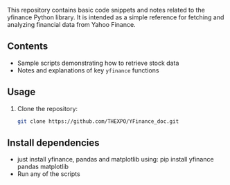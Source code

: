This repository contains basic code snippets and notes related to the yfinance Python library. It is intended as a simple reference for fetching and analyzing financial data from Yahoo Finance.

## Contents
- Sample scripts demonstrating how to retrieve stock data
- Notes and explanations of key `yfinance` functions

## Usage
1. Clone the repository:
   ```bash
   git clone https://github.com/THEXPO/YFinance_doc.git

## Install dependencies
- just install yfinance, pandas and matplotlib using: pip install yfinance pandas matplotlib
- Run any of the scripts
